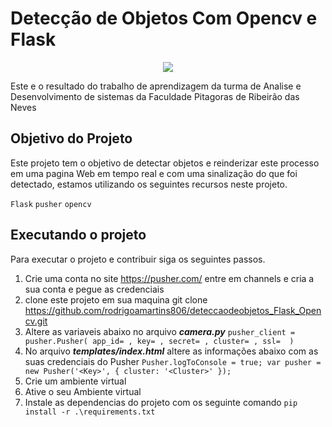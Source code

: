 # Detecção de Objetos Com Opencv e Flask
<p align="center">
<img src="http://img.shields.io/static/v1?label=STATUS&message=EM%20DESENVOLVIMENTO&color=GREEN&style=for-the-badge"/>
</p>

Este e o resultado do trabalho de aprendizagem da turma de Analise e Desenvolvimento de sistemas da Faculdade Pitagoras de Ribeirão das Neves


## Objetivo do Projeto

Este projeto tem o objetivo de detectar objetos e reinderizar este processo em uma pagina Web em tempo real e com uma sinalização do que foi 
detectado, estamos utilizando os seguintes recursos neste projeto.

`Flask`
`pusher`
`opencv`

## Executando o projeto

Para executar o projeto e contribuir siga os seguintes passos.

1. Crie uma conta no site https://pusher.com/  entre em channels e cria a sua conta e pegue as credenciais
2. clone este projeto em sua maquina git clone https://github.com/rodrigoamartins806/deteccaodeobjetos_Flask_Opencv.git
3. Altere as variaveis abaixo no arquivo **_camera.py_** 
`pusher_client = pusher.Pusher(
  app_id= ,
  key= ,
  secret= ,
  cluster= ,
  ssl= 
)`
4. No arquivo **_templates/index.html_** altere as informações abaixo com as suas credenciais do Pusher
`
    Pusher.logToConsole = true;
     var pusher = new Pusher('<Key>', {
       cluster: '<Cluster>'
    });
`
5. Crie um ambiente virtual 
6. Ative o seu Ambiente virtual
7. Instale as dependencias do projeto com os seguinte comando
`pip install -r .\requirements.txt`